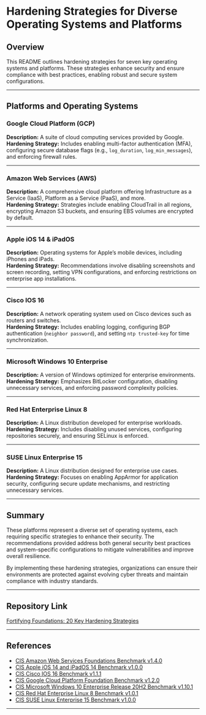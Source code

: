# Hardening Strategies for Diverse Operating Systems and Platforms

## Overview

This README outlines hardening strategies for seven key operating systems and platforms. These strategies enhance security and ensure compliance with best practices, enabling robust and secure system configurations.

---

## Platforms and Operating Systems

### Google Cloud Platform (GCP)
**Description:** A suite of cloud computing services provided by Google.  
**Hardening Strategy:** Includes enabling multi-factor authentication (MFA), configuring secure database flags (e.g., `log_duration`, `log_min_messages`), and enforcing firewall rules.

---

### Amazon Web Services (AWS)
**Description:** A comprehensive cloud platform offering Infrastructure as a Service (IaaS), Platform as a Service (PaaS), and more.  
**Hardening Strategy:** Strategies include enabling CloudTrail in all regions, encrypting Amazon S3 buckets, and ensuring EBS volumes are encrypted by default.

---

### Apple iOS 14 & iPadOS
**Description:** Operating systems for Apple’s mobile devices, including iPhones and iPads.  
**Hardening Strategy:** Recommendations involve disabling screenshots and screen recording, setting VPN configurations, and enforcing restrictions on enterprise app installations.

---

### Cisco IOS 16
**Description:** A network operating system used on Cisco devices such as routers and switches.  
**Hardening Strategy:** Includes enabling logging, configuring BGP authentication (`neighbor password`), and setting `ntp trusted-key` for time synchronization.

---

### Microsoft Windows 10 Enterprise
**Description:** A version of Windows optimized for enterprise environments.  
**Hardening Strategy:** Emphasizes BitLocker configuration, disabling unnecessary services, and enforcing password complexity policies.

---

### Red Hat Enterprise Linux 8
**Description:** A Linux distribution developed for enterprise workloads.  
**Hardening Strategy:** Includes disabling unused services, configuring repositories securely, and ensuring SELinux is enforced.

---

### SUSE Linux Enterprise 15
**Description:** A Linux distribution designed for enterprise use cases.  
**Hardening Strategy:** Focuses on enabling AppArmor for application security, configuring secure update mechanisms, and restricting unnecessary services.

---

## Summary

These platforms represent a diverse set of operating systems, each requiring specific strategies to enhance their security. The recommendations provided address both general security best practices and system-specific configurations to mitigate vulnerabilities and improve overall resilience.

By implementing these hardening strategies, organizations can ensure their environments are protected against evolving cyber threats and maintain compliance with industry standards.

---

## Repository Link

[Fortifying Foundations: 20 Key Hardening Strategies](https://github.com/StephVergil/Hardening-Strategies-for-Diverse-Operating-Systems-and-Platforms/blob/main/Project%20Fortifying%20Foundations%2020%20Key%20Hardening%20Strategies%20Across%20Diverse%20Systems%5E.docx)

---

## References

- [CIS Amazon Web Services Foundations Benchmark v1.4.0](https://github.com/StephVergil/Hardening-Strategies-for-Diverse-Operating-Systems-and-Platforms/blob/main/CIS_Amazon_Web_Services_Foundations_Benchmark_v1.4.0.pdf)  
- [CIS Apple iOS 14 and iPadOS 14 Benchmark v1.0.0](https://github.com/StephVergil/Hardening-Strategies-for-Diverse-Operating-Systems-and-Platforms/blob/main/CIS_Apple_iOS_14_and_iPadOS_14_Benchmark_v1.0.0_PDF.pdf)  
- [CIS Cisco IOS 16 Benchmark v1.1.1](https://github.com/StephVergil/Hardening-Strategies-for-Diverse-Operating-Systems-and-Platforms/blob/main/CIS_Cisco_IOS_16_Benchmark_v1.1.1.pdf)  
- [CIS Google Cloud Platform Foundation Benchmark v1.2.0](https://github.com/StephVergil/Hardening-Strategies-for-Diverse-Operating-Systems-and-Platforms/blob/main/CIS_Google_Cloud_Platform_Foundation_Benchmark_v1.2.0.pdf)  
- [CIS Microsoft Windows 10 Enterprise Release 20H2 Benchmark v1.10.1](https://github.com/StephVergil/Hardening-Strategies-for-Diverse-Operating-Systems-and-Platforms/blob/main/CIS_Microsoft_Windows_10_Enterprise_Release_20H2_Benchmark_v1.10.1.pdf)  
- [CIS Red Hat Enterprise Linux 8 Benchmark v1.0.1](https://github.com/StephVergil/Hardening-Strategies-for-Diverse-Operating-Systems-and-Platforms/blob/main/CIS_Red_Hat_Enterprise_Linux_8_Benchmark_v1.0.1.pdf)  
- [CIS SUSE Linux Enterprise 15 Benchmark v1.0.0](https://github.com/StephVergil/Hardening-Strategies-for-Diverse-Operating-Systems-and-Platforms/blob/main/CIS_SUSE_Linux_Enterprise_15_Benchmark_v1.0.0.pdf)

---
